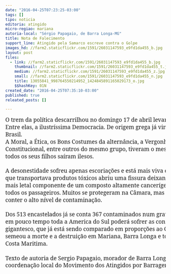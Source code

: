 ```yaml
---
date: "2016-04-25T07:23:25-03:00"
tags: []
tipo: noticia
editoria: atingido
micro-regiao: mariana
autoria-local: "Sérgio Papagaio, de Barra Longa-MG"
title: Nota de Falecimento
support_line: Atingido pela Samarco escreve contra o Golpe
images_hd: //farm2.staticflickr.com/1591/26031147593_e9fd1da455_b.jpg
layout: post
files:
  - link: //farm2.staticflickr.com/1591/26031147593_e9fd1da455_b.jpg
    thumbnail: //farm2.staticflickr.com/1591/26031147593_e9fd1da455_t.jpg
    medium: //farm2.staticflickr.com/1591/26031147593_e9fd1da455_z.jpg
    small: //farm2.staticflickr.com/1591/26031147593_e9fd1da455_n.jpg
    title: 13055841_998764550214952_1424845891165029173_o.jpg
    $$hashKey: 01N
created_date: "2016-04-25T07:35:10-03:00"
published: true
releated_posts: []

---
```

<article style="box-sizing: inherit; overflow: hidden; position: relative; padding-right: 0px; font-family: 'Noto Serif', Helvetica, Arial, sans-serif; font-size: 16px; line-height: 22.8571px;">
<div class="article-body" itemprop="articleBody" style="box-sizing: inherit; width: 753px; max-width: 753px;">
<p style="box-sizing: inherit; margin: 0px 0px 11px; font-size: 1.1em;">O trem da pol&iacute;tica descarrilhou no domingo 17 de abril levando &agrave; morte v&aacute;rias pessoas. Entre elas, a ilustr&iacute;ssima Democracia. De origem grega j&aacute; vinha com a sa&uacute;de prec&aacute;ria no Brasil.<br style="box-sizing: inherit;" />
A Moral, a &Eacute;tica, os Bons Costumes da altern&acirc;ncia, a Vergonha na cara, a Fidelidade Constitucional, entre outros do mesmo grupo, tiveram o mesmo destino. J&aacute; a Trai&ccedil;&atilde;o com todos os seus filhos sa&iacute;ram ilesos.<br style="box-sizing: inherit;" />
<br style="box-sizing: inherit;" />
A desonestidade sofreu apenas escoria&ccedil;&otilde;es e est&aacute; mais viva do que nunca. O vag&atilde;o 171 que transportava produtos t&oacute;xicos abriu uma fissura deixando escapar a Corrup&ccedil;&atilde;o, o mais letal componente de um composto altamente cancer&iacute;geno levando a contamina&ccedil;&atilde;o todos os passageiros. Muitos se protegeram na C&acirc;mara, mas sua isola&ccedil;&atilde;o n&atilde;o foi capaz de conter o alto n&iacute;vel de contamina&ccedil;&atilde;o.&nbsp;<br style="box-sizing: inherit;" />
<br style="box-sizing: inherit;" />
Dos 513 encastelados j&aacute; se conta 367 contaminados num grau&nbsp;irrevers&iacute;vel. Estima-se que em pouco tempo toda a America do Sul poder&aacute; sofrer as conseq&uuml;&ecirc;ncias deste crime gigantesco, que j&aacute; est&aacute; sendo comparado em propor&ccedil;&otilde;es ao Crime da Samarco, que semeou a morte e a destrui&ccedil;&atilde;o em Mariana, Barra Longa e todo Vale do Rio Doce at&eacute; a Costa Maritima.<br style="box-sizing: inherit;" />
<br style="box-sizing: inherit;" />
Texto de autoria de Sergio Papagaio, morador de Barra Longa h&aacute; 47 anos e integrante da coordena&ccedil;&atilde;o local do Movimento dos Atingidos por Barragens (MAB).</p>
</div>
</article>

<div class="tags" style="box-sizing: inherit; margin-bottom: 10px; overflow: hidden; font-family: 'Noto Serif', Helvetica, Arial, sans-serif; font-size: 16px; line-height: 22.8571px;">&nbsp;</div>

<div class="social" style="box-sizing: inherit; margin: 10px 0px; width: 1108.39px; height: 50px; font-family: 'Noto Serif', Helvetica, Arial, sans-serif; font-size: 16px; line-height: 22.8571px;">&nbsp;</div>
